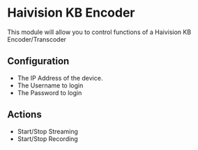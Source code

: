 # Haivision KB Encoder

This module will allow you to control functions of a Haivision KB Encoder/Transcoder

## Configuration
* The IP Address of the device.
* The Username to login
* The Password to login

## Actions
* Start/Stop Streaming
* Start/Stop Recording